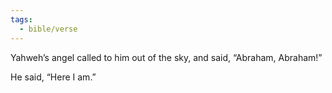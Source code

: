 ```yaml
---
tags:
  - bible/verse
---
```

Yahweh’s angel called to him out of the sky, and said, “Abraham, Abraham!”

He said, “Here I am.”